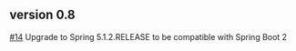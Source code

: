 version 0.8
-----------

[#14](https://github.com/qwazer/markdown-confluence-gradle-plugin/pull/14) Upgrade to Spring 5.1.2.RELEASE to be compatible with Spring Boot 2
